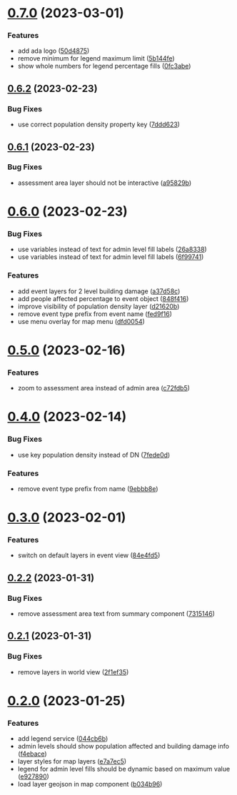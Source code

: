 # [0.7.0](https://github.com/rodekruis/ADA-UI/compare/v0.6.2...v0.7.0) (2023-03-01)


### Features

* add ada logo ([50d4875](https://github.com/rodekruis/ADA-UI/commit/50d4875c26d19b14de41c7abc4b5d25126d1facd))
* remove minimum for legend maximum limit ([5b144fe](https://github.com/rodekruis/ADA-UI/commit/5b144fe4f6cd4bf8bc7660d43be5fd41bfafd7c3))
* show whole numbers for legend percentage fills ([0fc3abe](https://github.com/rodekruis/ADA-UI/commit/0fc3abea3020df80450582a24ae14530c941a799))



## [0.6.2](https://github.com/rodekruis/ADA-UI/compare/v0.6.1...v0.6.2) (2023-02-23)


### Bug Fixes

* use correct population density property key ([7ddd623](https://github.com/rodekruis/ADA-UI/commit/7ddd62307f4c58f20e73381e76f9fc8f1e46eb88))



## [0.6.1](https://github.com/rodekruis/ADA-UI/compare/v0.6.0...v0.6.1) (2023-02-23)


### Bug Fixes

* assessment area layer should not be interactive ([a95829b](https://github.com/rodekruis/ADA-UI/commit/a95829b47d68f6e2d0bd143c65202eacf1ee2a25))



# [0.6.0](https://github.com/rodekruis/ADA-UI/compare/v0.5.0...v0.6.0) (2023-02-23)


### Bug Fixes

* use variables instead of text for admin level fill labels ([26a8338](https://github.com/rodekruis/ADA-UI/commit/26a833800d4f224c4b4e1011cf8301e2cf61106a))
* use variables instead of text for admin level fill labels ([6f99741](https://github.com/rodekruis/ADA-UI/commit/6f99741cb443c0757cf5edac3f2d43a8efecf0c2))


### Features

* add event layers for 2 level building damage ([a37d58c](https://github.com/rodekruis/ADA-UI/commit/a37d58cb7b0abf1192fa85441d1baa3cefe9b049))
* add people affected percentage to event object ([848f416](https://github.com/rodekruis/ADA-UI/commit/848f4161529246d6a00789d0615e8669a5933ebd))
* improve visibility of population density layer ([d21620b](https://github.com/rodekruis/ADA-UI/commit/d21620b39fc1eaf87db658e673e63514b78af5d6))
* remove event type prefix from event name ([fed9f16](https://github.com/rodekruis/ADA-UI/commit/fed9f16a594dd7e81fa96cfe2db2b912543fcfab))
* use menu overlay for map menu ([dfd0054](https://github.com/rodekruis/ADA-UI/commit/dfd0054d05be2e7eb15d28387715ca214e52d0e9))



# [0.5.0](https://github.com/rodekruis/ADA-UI/compare/v0.4.0...v0.5.0) (2023-02-16)


### Features

* zoom to assessment area instead of admin area ([c72fdb5](https://github.com/rodekruis/ADA-UI/commit/c72fdb5210694708e182685a64bb509a8c90c088))



# [0.4.0](https://github.com/rodekruis/ADA-UI/compare/v0.3.0...v0.4.0) (2023-02-14)


### Bug Fixes

* use key population density instead of DN ([7fede0d](https://github.com/rodekruis/ADA-UI/commit/7fede0d59d34d49a9df3b2b217a6e5ea2106d1ed))


### Features

* remove event type prefix from name ([9ebbb8e](https://github.com/rodekruis/ADA-UI/commit/9ebbb8ee67297741556fa19950ca171020c570fa))



# [0.3.0](https://github.com/rodekruis/ADA-UI/compare/v0.2.2...v0.3.0) (2023-02-01)


### Features

* switch on default layers in event view ([84e4fd5](https://github.com/rodekruis/ADA-UI/commit/84e4fd5771ff82b89f542aca16c85e49dbb2998f))



## [0.2.2](https://github.com/rodekruis/ADA-UI/compare/v0.2.1...v0.2.2) (2023-01-31)


### Bug Fixes

* remove assessment area text from summary component ([7315146](https://github.com/rodekruis/ADA-UI/commit/73151466f4d15614a931d19dabbf1a0398ebe75a))



## [0.2.1](https://github.com/rodekruis/ADA-UI/compare/v0.2.0...v0.2.1) (2023-01-31)


### Bug Fixes

* remove layers in world view ([2f1ef35](https://github.com/rodekruis/ADA-UI/commit/2f1ef35f6adbcf92d036717d7fa29b21ecfa74e9))



# [0.2.0](https://github.com/rodekruis/ADA-UI/compare/v0.1.4...v0.2.0) (2023-01-25)


### Features

* add legend service ([044cb6b](https://github.com/rodekruis/ADA-UI/commit/044cb6b66d8a787927e1bf3f8c96440606bb4268))
* admin levels should show population affected and building damage info ([f4ebace](https://github.com/rodekruis/ADA-UI/commit/f4ebace913e7e589d7ee0e74b63150e9c24868ba))
* layer styles for map layers ([e7a7ec5](https://github.com/rodekruis/ADA-UI/commit/e7a7ec5b68958c56bd092781160cc03bc62e838d))
* legend for admin level fills should be dynamic based on maximum value ([e927890](https://github.com/rodekruis/ADA-UI/commit/e9278900d36e20569dce47affd981967f88d3fa7))
* load layer geojson in map component ([b034b96](https://github.com/rodekruis/ADA-UI/commit/b034b9604fce0148cffe6b202579832715af2ed5))



